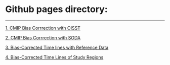 # Github pages directory:

---

[1. CMIP Bias Corrrection with OISST](https://gulfofmaine.github.io/sdm_workflow/CMIP6_processing/R/CMIP_OISST_bias_corrections.html)

[2. CMIP Bias Corrrection with SODA](https://gulfofmaine.github.io/sdm_workflow/CMIP6_processing/R/CMIP_SODA_bias_corrections.html)

[3. Bias-Corrected Time lines with Reference Data](https://gulfofmaine.github.io/sdm_workflow/CMIP6_processing/R/Bias_Correction_Validation.html)

[4. Bias-Corrected Time Lines of Study Regions](https://gulfofmaine.github.io/sdm_workflow/CMIP6_processing/R/Bias_Correction_Spaghetti.html)